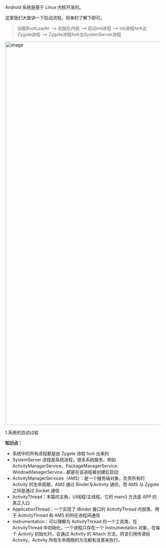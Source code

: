 Android 系统是基于 Linux 内核开发的。

这里我们大致讲一下启动流程，简单的了解下即可。

>加载BootLoader --> 初始化内核 --> 启动init进程 --> init进程fork出Zygote进程 --> Zygote进程fork出SystemServer进程

<img width="1241" alt="image" src="https://user-images.githubusercontent.com/17560388/190057191-880c3ff0-5695-45ef-8de4-75f0fb10374a.png">

1.系统的启动过程

**知识点：**

- 系统中的所有进程都是由 Zygote 进程 fork 出来的
- SystemServer 进程是系统进程，很多系统服务，例如 ActivityManagerService、PackageManagerService、WindowManagerService…都是在该进程被创建后启动
- ActivityManagerServices（AMS）：是一个服务端对象，负责所有的 Activity 的生命周期，AMS 通过 Binder与Activity 通信，而 AMS 与 Zygote 之间是通过 Socket 通信
- ActivityThread：本篇的主角，UI线程/主线程，它的 main() 方法是 APP 的真正入口
- ApplicationThread：一个实现了 IBinder 接口的 ActivityThread 内部类，用于 ActivityThread 和 AMS 的所在进程间通信
- Instrumentation：可以理解为 ActivityThread 的一个工具类，在 ActivityThread 中初始化，一个进程只存在一个 Instrumentation 对象，在每个 Activity 初始化时，会通过 Activity 的 Attach 方法，将该引用传递给 Activity。Activity 所有生命周期的方法都有该类来执行。

